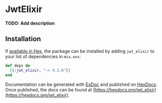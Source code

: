 # JwtElixir

**TODO: Add description**

## Installation

If [available in Hex](https://hex.pm/docs/publish), the package can be installed
by adding `jwt_elixir` to your list of dependencies in `mix.exs`:

```elixir
def deps do
  [{:jwt_elixir, "~> 0.1.0"}]
end
```

Documentation can be generated with [ExDoc](https://github.com/elixir-lang/ex_doc)
and published on [HexDocs](https://hexdocs.pm). Once published, the docs can
be found at [https://hexdocs.pm/jwt_elixir](https://hexdocs.pm/jwt_elixir).

